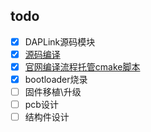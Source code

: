 todo
---

- [x] DAPLink源码模块
- [X] [源码编译](./docs/md/COMPILE.md)
- [X] [官网编译流程托管cmake脚本](./software/my_daplink_v1/README.md)
- [X] bootloader烧录
- [ ] 固件移植\升级
- [ ] pcb设计
- [ ] 结构件设计
